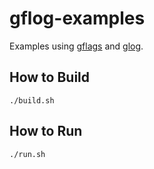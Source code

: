 # gflog-examples
Examples using [gflags](https://github.com/gflags/gflags) and [glog](https://github.com/google/glog).

## How to Build
```
./build.sh
```

## How to Run
```
./run.sh
```